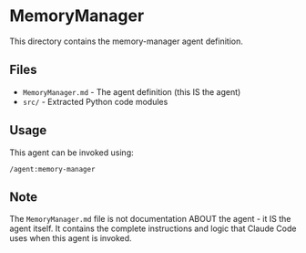 # MemoryManager

This directory contains the memory-manager agent definition.

## Files

- `MemoryManager.md` - The agent definition (this IS the agent)
- `src/` - Extracted Python code modules

## Usage

This agent can be invoked using:
```
/agent:memory-manager
```

## Note

The `MemoryManager.md` file is not documentation ABOUT the agent - it IS the agent itself.
It contains the complete instructions and logic that Claude Code uses when this agent is invoked.
